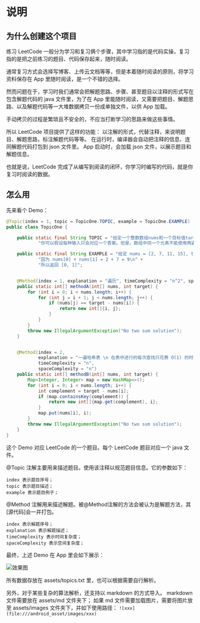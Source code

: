 # 说明

## 为什么创建这个项目

练习 LeetCode 一般分为学习和复习俩个步骤，其中学习指的是代码实操，复习指的是把之前练习的题目、代码保存起来，随时阅读。

通常复习方式会选择写博客、上传云文档等等，但是本着随时阅读的原则，将学习资料保存在 App 里随时阅读，是一个不错的选择。

然而问题在于，学习时我们通常会把解题思路、步骤、甚至题目以注释的形式写在包含解题代码的 java 文件里，为了在 App 里能随时阅读，又需要把题目、解题思路、以及解题代码等一大堆数据拷贝一份成单独文件，以供 App 加载。

手动拷贝的过程是繁琐且不安全的，不应当打断学习的思路来做这些事情。

所以 LeetCode 项目提供了这样的功能：
以注解的形式，代替注释，来说明题目、解题思路，标注解题代码等等。
在运行时，编译器会自动把注释的信息、连同解题代码打包到 json 文件里。
App 启动时，会加载 json 文件，以展示题目和解题信息。

也就是说，LeetCode 完成了从编写到阅读的闭环，你学习时编写的代码，就是你复习时阅读的数据。

## 怎么用

先来看个 Demo：

```java
@Topic(index = 1, topic = TopicOne.TOPIC, example = TopicOne.EXAMPLE)
public class TopicOne {

    public static final String TOPIC = "给定一个整数数组nums和一个目标值target，请你在该数组中找出和为目标值的那两个整数，并返回他们的数组下标。\n" +
            "你可以假设每种输入只会对应一个答案。但是，数组中同一个元素不能使用两遍。";

    public static final String EXAMPLE = "给定 nums = [2, 7, 11, 15], target = 9\n" +
            "因为 nums[0] + nums[1] = 2 + 7 = 9\n" +
            "所以返回 [0, 1]";


    @Method(index = 1, explanation = "遍历", timeComplexity = "n^2", spaceComplexity = "1")
    public static int[] methodA(int[] nums, int target) {
        for (int i = 0; i < nums.length; i++) {
            for (int j = i + 1; j < nums.length; j++) {
                if (nums[j] == target - nums[i]) {
                    return new int[]{i, j};
                }
            }
        }
        throw new IllegalArgumentException("No two sum solution");
    }


    @Method(index = 2,
            explanation = "一遍哈希表 \n 在表中进行的每次查找只花费 O(1) 的时间",
            timeComplexity = "n",
            spaceComplexity = "n")
    public static int[] methodB(int[] nums, int target) {
        Map<Integer, Integer> map = new HashMap<>();
        for (int i = 0; i < nums.length; i++) {
            int complement = target - nums[i];
            if (map.containsKey(complement)) {
                return new int[]{map.get(complement), i};
            }
            map.put(nums[i], i);
        }
        throw new IllegalArgumentException("No two sum solution");
    }
}
```

这个 Demo 对应 LeetCode 的一个题目。每个 LeetCode 题目对应一个 java 文件。

@Topic 注解主要用来描述题目。使用该注释以规范题目信息。它的参数如下：

```
index 表示题目序号；
topic 表示题目描述；
example 表示题目例子；
```

@Method 注解用来描述解题。被@Method注解的方法会被认为是解题方法，其[源代码]会一并打包。

```
index 表示解题序号；
explanation 表示解题描述；
timeComplexity 表示时间复杂度；
spaceComplexity 表示空间复杂度；
```

最终，上述 Demo 在 App 里会如下展示：

![效果图](img/效果图.png)

所有数据存放在 assets/topics.txt 里，也可以根据需要自行解析。

另外，对于某些复杂的算法解析，还支持以 markdown 的方式导入。
markdown 文件需要放在 assets/md 文件夹下；
如果 md 文件需要加载图片，需要将图片放至 assets/images 文件夹下，并如下使用路径：
`![xxx](file:///android_asset/images/xxx)`
